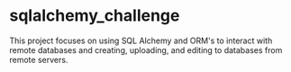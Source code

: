 # sqlalchemy_challenge
This project focuses on using SQL Alchemy and ORM's to interact with remote databases and creating, uploading, and editing to databases from remote servers.
